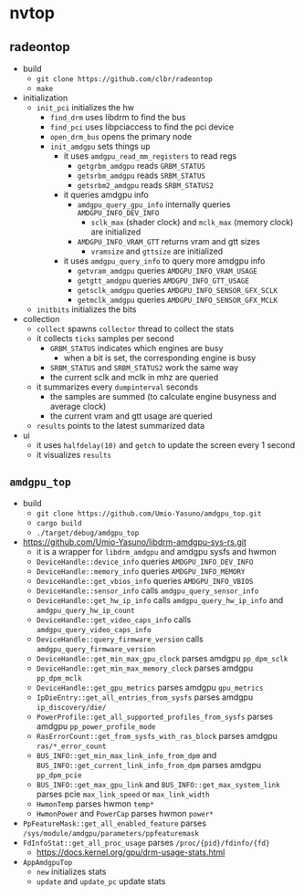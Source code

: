 nvtop
=====

## radeontop

- build
  - `git clone https://github.com/clbr/radeontop`
  - `make`
- initialization
  - `init_pci` initializes the hw
    - `find_drm` uses libdrm to find the bus
    - `find_pci` uses libpciaccess to find the pci device
    - `open_drm_bus` opens the primary node
    - `init_amdgpu` sets things up
      - it uses `amdgpu_read_mm_registers` to read regs
        - `getgrbm_amdgpu` reads `GRBM_STATUS`
        - `getsrbm_amdgpu` reads `SRBM_STATUS`
        - `getsrbm2_amdgpu` reads `SRBM_STATUS2`
      - it queries amdgpu info
        - `amdgpu_query_gpu_info` internally queries `AMDGPU_INFO_DEV_INFO`
          - `sclk_max` (shader clock) and `mclk_max` (memory clock) are
            initialized
        - `AMDGPU_INFO_VRAM_GTT` returns vram and gtt sizes
          - `vramsize` and `gttsize` are initialized
      - it uses `amdgpu_query_info` to query more amdgpu info
        - `getvram_amdgpu` queries `AMDGPU_INFO_VRAM_USAGE`
        - `getgtt_amdgpu` queries `AMDGPU_INFO_GTT_USAGE`
        - `getsclk_amdgpu` queries `AMDGPU_INFO_SENSOR_GFX_SCLK`
        - `getmclk_amdgpu` queries `AMDGPU_INFO_SENSOR_GFX_MCLK`
  - `initbits` initializes the bits
- collection
  - `collect` spawns `collector` thread to collect the stats
  - it collects `ticks` samples per second
    - `GRBM_STATUS` indicates which engines are busy
      - when a bit is set, the corresponding engine is busy
    - `SRBM_STATUS` and `SRBM_STATUS2` work the same way
    - the current sclk and mclk in mhz are queried
  - it summarizes every `dumpinterval` seconds
    - the samples are summed (to calculate engine busyness and average clock)
    - the current vram and gtt usage are queried
  - `results` points to the latest summarized data
- ui
  - it uses `halfdelay(10)` and `getch` to update the screen every 1 second
  - it visualizes `results`

## `amdgpu_top`

- build
  - `git clone https://github.com/Umio-Yasuno/amdgpu_top.git`
  - `cargo build`
  - `./target/debug/amdgpu_top`
- <https://github.com/Umio-Yasuno/libdrm-amdgpu-sys-rs.git>
  - it is a wrapper for `libdrm_amdgpu` and amdgpu sysfs and hwmon
  - `DeviceHandle::device_info` queries `AMDGPU_INFO_DEV_INFO`
  - `DeviceHandle::memory_info` queries `AMDGPU_INFO_MEMORY`
  - `DeviceHandle::get_vbios_info` queries `AMDGPU_INFO_VBIOS`
  - `DeviceHandle::sensor_info` calls `amdgpu_query_sensor_info`
  - `DeviceHandle::get_hw_ip_info` calls `amdgpu_query_hw_ip_info` and
    `amdgpu_query_hw_ip_count`
  - `DeviceHandle::get_video_caps_info` calls `amdgpu_query_video_caps_info`
  - `DeviceHandle::query_firmware_version` calls `amdgpu_query_firmware_version`
  - `DeviceHandle::get_min_max_gpu_clock` parses amdgpu `pp_dpm_sclk`
  - `DeviceHandle::get_min_max_memory_clock` parses amdgpu `pp_dpm_mclk`
  - `DeviceHandle::get_gpu_metrics` parses amdgpu `gpu_metrics`
  - `IpDieEntry::get_all_entries_from_sysfs` parses amdgpu `ip_discovery/die/`
  - `PowerProfile::get_all_supported_profiles_from_sysfs` parses amdgpu
    `pp_power_profile_mode`
  - `RasErrorCount::get_from_sysfs_with_ras_block` parses amdgpu
    `ras/*_error_count`
  - `BUS_INFO::get_min_max_link_info_from_dpm` and
    `BUS_INFO::get_current_link_info_from_dpm` parses amdgpu `pp_dpm_pcie`
  - `BUS_INFO::get_max_gpu_link` and `BUS_INFO::get_max_system_link` parses
    pcie `max_link_speed` or `max_link_width`
  - `HwmonTemp` parses hwmon `temp*`
  - `HwmonPower` and `PowerCap` parses hwmon `power*`
- `PpFeatureMask::get_all_enabled_feature` parses
  `/sys/module/amdgpu/parameters/ppfeaturemask`
- `FdInfoStat::get_all_proc_usage` parses `/proc/{pid}/fdinfo/{fd}`
  - <https://docs.kernel.org/gpu/drm-usage-stats.html>
- `AppAmdgpuTop`
  - `new` initializes stats
  - `update` and `update_pc` update stats
